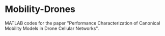 # Mobility-Drones
MATLAB codes for the paper "Performance Characterization of Canonical Mobility Models in Drone Cellular Networks".
